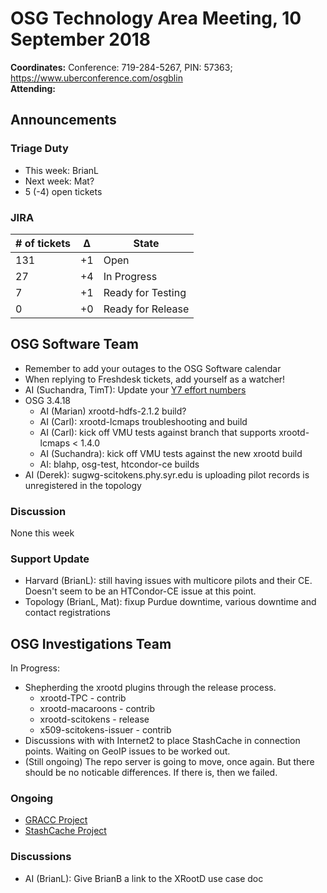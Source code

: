 # OSG Technology Area Meeting, 10 September 2018

**Coordinates:** Conference: 719-284-5267, PIN: 57363; <https://www.uberconference.com/osgblin>  
**Attending:**   


## Announcements


### Triage Duty

-   This week: BrianL
-   Next week: Mat?
-   5 (-4) open tickets


### JIRA

| # of tickets | &Delta; | State             |
|------------ |------- |----------------- |
| 131          | +1      | Open              |
| 27           | +4      | In Progress       |
| 7            | +1      | Ready for Testing |
| 0            | +0      | Ready for Release |


## OSG Software Team

-   Remember to add your outages to the OSG Software calendar
-   When replying to Freshdesk tickets, add yourself as a watcher!
-   AI (Suchandra, TimT): Update your [Y7 effort numbers](https://docs.google.com/spreadsheets/d/1Rm7Mw6dQqxtQF_xsfj8N4ySYGoBGjEE6TuIZFWOp-5k/edit?usp=sharing)
-   OSG 3.4.18  
    -   AI (Marian) xrootd-hdfs-2.1.2 build?
    -   AI (Carl): xrootd-lcmaps troubleshooting and build
    -   AI (Carl): kick off VMU tests against branch that supports xrootd-lcmaps < 1.4.0
    -   AI (Suchandra): kick off VMU tests against the new xrootd build
    -   AI: blahp, osg-test, htcondor-ce builds
-   AI (Derek): sugwg-scitokens.phy.syr.edu is uploading pilot records is unregistered in the topology


### Discussion

None this week  


### Support Update

-   Harvard (BrianL): still having issues with multicore pilots and their CE. Doesn't seem to be an HTCondor-CE issue at this point.
-   Topology (BrianL, Mat): fixup Purdue downtime, various downtime and contact registrations


## OSG Investigations Team

In Progress:  

-   Shepherding the xrootd plugins through the release process.  
    -   xrootd-TPC - contrib
    -   xrootd-macaroons - contrib
    -   xrootd-scitokens - release
    -   x509-scitokens-issuer - contrib
-   Discussions with with Internet2 to place StashCache in connection points. Waiting on GeoIP issues to be worked out.
-   (Still ongoing) The repo server is going to move, once again.  But there should be no noticable differences.  If there is, then we failed.


### Ongoing

-   [GRACC Project](https://opensciencegrid.atlassian.net/projects/GRACC)
-   [StashCache Project](http://opensciencegrid.org/docs/data/stashcache/overview/)


### Discussions

-   AI (BrianL): Give BrianB a link to the XRootD use case doc
